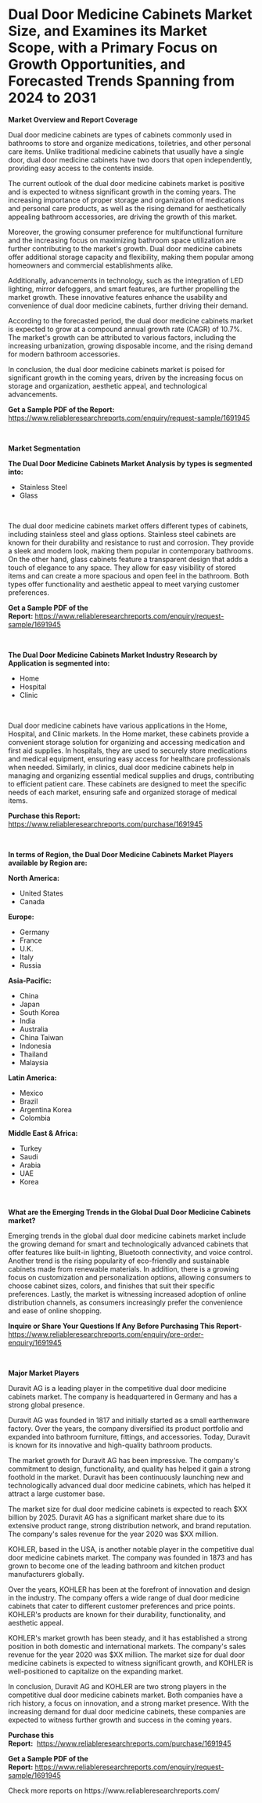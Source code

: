 <p><h1>Dual Door Medicine Cabinets Market Size, and Examines its Market Scope, with a Primary Focus on Growth Opportunities, and Forecasted Trends Spanning from 2024 to 2031</h1></p><p><strong>Market Overview and Report Coverage</strong></p>
<p><p>Dual door medicine cabinets are types of cabinets commonly used in bathrooms to store and organize medications, toiletries, and other personal care items. Unlike traditional medicine cabinets that usually have a single door, dual door medicine cabinets have two doors that open independently, providing easy access to the contents inside.</p><p>The current outlook of the dual door medicine cabinets market is positive and is expected to witness significant growth in the coming years. The increasing importance of proper storage and organization of medications and personal care products, as well as the rising demand for aesthetically appealing bathroom accessories, are driving the growth of this market.</p><p>Moreover, the growing consumer preference for multifunctional furniture and the increasing focus on maximizing bathroom space utilization are further contributing to the market's growth. Dual door medicine cabinets offer additional storage capacity and flexibility, making them popular among homeowners and commercial establishments alike.</p><p>Additionally, advancements in technology, such as the integration of LED lighting, mirror defoggers, and smart features, are further propelling the market growth. These innovative features enhance the usability and convenience of dual door medicine cabinets, further driving their demand.</p><p>According to the forecasted period, the dual door medicine cabinets market is expected to grow at a compound annual growth rate (CAGR) of 10.7%. The market's growth can be attributed to various factors, including the increasing urbanization, growing disposable income, and the rising demand for modern bathroom accessories.</p><p>In conclusion, the dual door medicine cabinets market is poised for significant growth in the coming years, driven by the increasing focus on storage and organization, aesthetic appeal, and technological advancements.</p></p>
<p><strong>Get a Sample PDF of the Report:</strong> <a href="https://www.reliableresearchreports.com/enquiry/request-sample/1691945">https://www.reliableresearchreports.com/enquiry/request-sample/1691945</a></p>
<p>&nbsp;</p>
<p><strong>Market Segmentation</strong></p>
<p><strong>The Dual Door Medicine Cabinets Market Analysis by types is segmented into:</strong></p>
<p><ul><li>Stainless Steel</li><li>Glass</li></ul></p>
<p>&nbsp;</p>
<p><p>The dual door medicine cabinets market offers different types of cabinets, including stainless steel and glass options. Stainless steel cabinets are known for their durability and resistance to rust and corrosion. They provide a sleek and modern look, making them popular in contemporary bathrooms. On the other hand, glass cabinets feature a transparent design that adds a touch of elegance to any space. They allow for easy visibility of stored items and can create a more spacious and open feel in the bathroom. Both types offer functionality and aesthetic appeal to meet varying customer preferences.</p></p>
<p><strong>Get a Sample PDF of the Report:</strong>&nbsp;<a href="https://www.reliableresearchreports.com/enquiry/request-sample/1691945">https://www.reliableresearchreports.com/enquiry/request-sample/1691945</a></p>
<p>&nbsp;</p>
<p><strong>The Dual Door Medicine Cabinets Market Industry Research by Application is segmented into:</strong></p>
<p><ul><li>Home</li><li>Hospital</li><li>Clinic</li></ul></p>
<p>&nbsp;</p>
<p><p>Dual door medicine cabinets have various applications in the Home, Hospital, and Clinic markets. In the Home market, these cabinets provide a convenient storage solution for organizing and accessing medication and first aid supplies. In hospitals, they are used to securely store medications and medical equipment, ensuring easy access for healthcare professionals when needed. Similarly, in clinics, dual door medicine cabinets help in managing and organizing essential medical supplies and drugs, contributing to efficient patient care. These cabinets are designed to meet the specific needs of each market, ensuring safe and organized storage of medical items.</p></p>
<p><strong>Purchase this Report:</strong>&nbsp; <a href="https://www.reliableresearchreports.com/purchase/1691945">https://www.reliableresearchreports.com/purchase/1691945</a></p>
<p>&nbsp;</p>
<p><strong>In terms of Region, the Dual Door Medicine Cabinets Market Players available by Region are:</strong></p>
<p>
    <p> <strong> North America: </strong>
        <ul>
            <li>United States</li>
            <li>Canada</li>
        </ul>
        </p> 
    <p> <strong> Europe: </strong>
        <ul>
            <li>Germany</li>
            <li>France</li>
            <li>U.K.</li>
            <li>Italy</li>
            <li>Russia</li>
        </ul>
        </p> 
    <p> <strong> Asia-Pacific: </strong>
        <ul>
            <li>China</li>
            <li>Japan</li>
            <li>South Korea</li>
            <li>India</li>
            <li>Australia</li>
            <li>China Taiwan</li>
            <li>Indonesia</li>
            <li>Thailand</li>
            <li>Malaysia</li>
        </ul>
        </p> 
    <p> <strong> Latin America: </strong>
        <ul>
            <li>Mexico</li>
            <li>Brazil</li>
            <li>Argentina Korea</li>
            <li>Colombia</li>
        </ul>
        </p> 
    <p> <strong> Middle East & Africa: </strong>
        <ul>
            <li>Turkey</li>
            <li>Saudi</li>
            <li>Arabia</li>
            <li>UAE</li>
            <li>Korea</li>
        </ul>
    </p>
    </p>
<p>&nbsp;</p>
<p><strong>What are the Emerging Trends in the Global Dual Door Medicine Cabinets market?</strong></p>
<p><p>Emerging trends in the global dual door medicine cabinets market include the growing demand for smart and technologically advanced cabinets that offer features like built-in lighting, Bluetooth connectivity, and voice control. Another trend is the rising popularity of eco-friendly and sustainable cabinets made from renewable materials. In addition, there is a growing focus on customization and personalization options, allowing consumers to choose cabinet sizes, colors, and finishes that suit their specific preferences. Lastly, the market is witnessing increased adoption of online distribution channels, as consumers increasingly prefer the convenience and ease of online shopping.</p></p>
<p><strong>Inquire or Share Your Questions If Any Before Purchasing This Report</strong>- <a href="https://www.reliableresearchreports.com/enquiry/pre-order-enquiry/1691945">https://www.reliableresearchreports.com/enquiry/pre-order-enquiry/1691945</a></p>
<p>&nbsp;</p>
<p><strong>Major Market Players</strong></p>
<p><p>Duravit AG is a leading player in the competitive dual door medicine cabinets market. The company is headquartered in Germany and has a strong global presence. </p><p>Duravit AG was founded in 1817 and initially started as a small earthenware factory. Over the years, the company diversified its product portfolio and expanded into bathroom furniture, fittings, and accessories. Today, Duravit is known for its innovative and high-quality bathroom products.</p><p>The market growth for Duravit AG has been impressive. The company's commitment to design, functionality, and quality has helped it gain a strong foothold in the market. Duravit has been continuously launching new and technologically advanced dual door medicine cabinets, which has helped it attract a large customer base.</p><p>The market size for dual door medicine cabinets is expected to reach $XX billion by 2025. Duravit AG has a significant market share due to its extensive product range, strong distribution network, and brand reputation. The company's sales revenue for the year 2020 was $XX million.</p><p>KOHLER, based in the USA, is another notable player in the competitive dual door medicine cabinets market. The company was founded in 1873 and has grown to become one of the leading bathroom and kitchen product manufacturers globally.</p><p>Over the years, KOHLER has been at the forefront of innovation and design in the industry. The company offers a wide range of dual door medicine cabinets that cater to different customer preferences and price points. KOHLER's products are known for their durability, functionality, and aesthetic appeal.</p><p>KOHLER's market growth has been steady, and it has established a strong position in both domestic and international markets. The company's sales revenue for the year 2020 was $XX million. The market size for dual door medicine cabinets is expected to witness significant growth, and KOHLER is well-positioned to capitalize on the expanding market.</p><p>In conclusion, Duravit AG and KOHLER are two strong players in the competitive dual door medicine cabinets market. Both companies have a rich history, a focus on innovation, and a strong market presence. With the increasing demand for dual door medicine cabinets, these companies are expected to witness further growth and success in the coming years.</p></p>
<p><strong>Purchase this Report:</strong>&nbsp;&nbsp;<a href="https://www.reliableresearchreports.com/purchase/1691945">https://www.reliableresearchreports.com/purchase/1691945</a></p>
<p></p>
<p><strong>Get a Sample PDF of the Report:</strong>&nbsp;<a href="https://www.reliableresearchreports.com/enquiry/request-sample/1691945">https://www.reliableresearchreports.com/enquiry/request-sample/1691945</a></p>
<p>Check more reports on https://www.reliableresearchreports.com/</p>